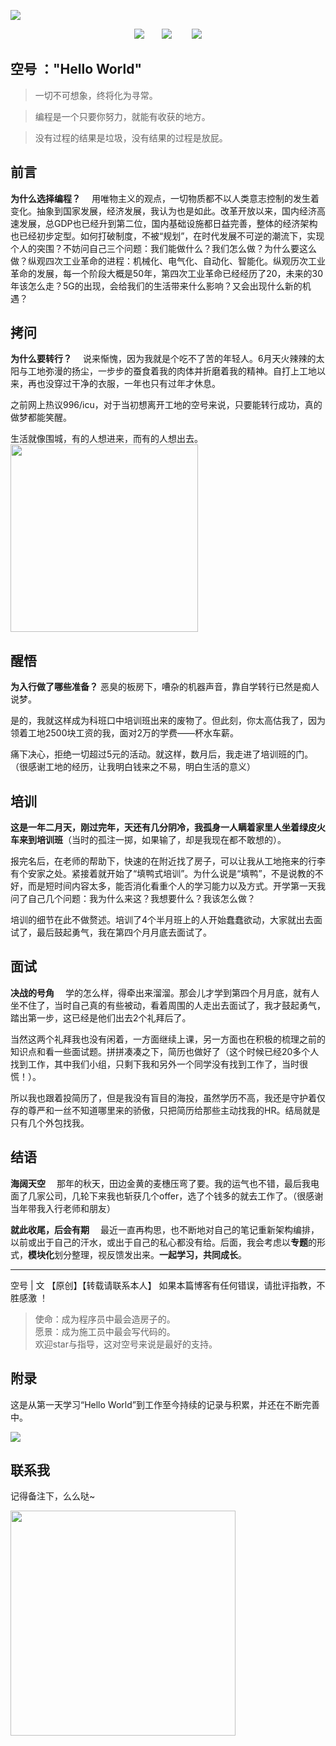 ![](https://user-gold-cdn.xitu.io/2019/11/26/16ea603e37008d3f?w=900&h=383&f=png&s=627419)


<div align="center"><a href="https://github.com/JavaKongHao/documents#%E8%81%94%E7%B3%BB%E6%88%91"><img src="https://img.shields.io/badge/%E4%BD%9C%E8%80%85-%E5%BE%AE%E4%BF%A1-brightgreen"></img></a>&emsp;&emsp;<a href="https://juejin.im/user/5dcd7f6f6fb9a0203d746ca4"><img src="https://img.shields.io/badge/%E5%8D%9A%E5%AE%A2-%E6%8E%98%E9%87%91-blue"></img></a> &emsp;&emsp;<a href="https://blog.csdn.net/weixin_44781310"><img src="https://img.shields.io/badge/%E5%8D%9A%E5%AE%A2-CSDN-red"></img></a></div>  


## 空号 ："Hello World"
>一切不可想象，终将化为寻常。

>编程是一个只要你努力，就能有收获的地方。 

>没有过程的结果是垃圾，没有结果的过程是放屁。


## 前言

<b>为什么选择编程？</b>  用唯物主义的观点，一切物质都不以人类意志控制的发生着变化。抽象到国家发展，经济发展，我认为也是如此。改革开放以来，国内经济高速发展，总GDP也已经升到第二位，国内基础设施都日益完善，整体的经济架构也已经初步定型。如何打破制度，不被“规划”，在时代发展不可逆的潮流下，实现个人的突围？不妨问自己三个问题：我们能做什么？我们怎么做？为什么要这么做？纵观四次工业革命的进程：机械化、电气化、自动化、智能化。纵观历次工业革命的发展，每一个阶段大概是50年，第四次工业革命已经经历了20，未来的30年该怎么走？5G的出现，会给我们的生活带来什么影响？又会出现什么新的机遇？

## 拷问

<b>为什么要转行？</b>  说来惭愧，因为我就是个吃不了苦的年轻人。6月天火辣辣的太阳与工地弥漫的扬尘，一步步的蚕食着我的肉体并折磨着我的精神。自打上工地以来，再也没穿过干净的衣服，一年也只有过年才休息。

之前网上热议996/icu，对于当初想离开工地的空号来说，只要能转行成功，真的做梦都能笑醒。</br>

生活就像围城，有的人想进来，而有的人想出去。</br>
<img height=300px src="https://user-gold-cdn.xitu.io/2019/11/19/16e82afac8f62148?w=497&h=497&f=png&s=3541"></img></br>

## 醒悟

<b>为入行做了哪些准备？</b> 恶臭的板房下，嘈杂的机器声音，靠自学转行已然是痴人说梦。

是的，我就这样成为科班口中培训班出来的废物了。但此刻，你太高估我了，因为领着工地2500块工资的我，面对2万的学费——杯水车薪。

痛下决心，拒绝一切超过5元的活动。就这样，数月后，我走进了培训班的门。（很感谢工地的经历，让我明白钱来之不易，明白生活的意义）


## 培训

<b>这是一年二月天，刚过完年，天还有几分阴冷，我孤身一人瞒着家里人坐着绿皮火车来到培训班</b>（当时的孤注一掷，如果输了，却是我现在都不敢想的）。

报完名后，在老师的帮助下，快速的在附近找了房子，可以让我从工地拖来的行李有个安家之处。紧接着就开始了“填鸭式培训”。为什么说是“填鸭”，不是说教的不好，而是短时间内容太多，能否消化看重个人的学习能力以及方式。开学第一天我问了自己几个问题：我为什么来这？我想要什么？我该怎么做？

培训的细节在此不做赘述。培训了4个半月班上的人开始蠢蠢欲动，大家就出去面试了，最后鼓起勇气，我在第四个月月底去面试了。


## 面试

<b>决战的号角</b>  学的怎么样，得牵出来溜溜。那会儿才学到第四个月月底，就有人坐不住了，当时自己真的有些被动，看着周围的人走出去面试了，我才鼓起勇气，踏出第一步，这已经是他们出去2个礼拜后了。

当然这两个礼拜我也没有闲着，一方面继续上课，另一方面也在积极的梳理之前的知识点和看一些面试题。拼拼凑凑之下，简历也做好了（这个时候已经20多个人找到工作，其中我们小组，只剩下我和另外一个同学没有找到工作了，当时很慌！）。

所以我也跟着投简历了，但是我没有盲目的海投，虽然学历不高，我还是守护着仅存的尊严和一丝不知道哪里来的骄傲，只把简历给那些主动找我的HR。结局就是只有几个外包找我。

## 结语

<b>海阔天空</b>  那年的秋天，田边金黄的麦橞压弯了要。我的运气也不错，最后我电面了几家公司，几轮下来我也斩获几个offer，选了个钱多的就去工作了。（很感谢当年带我入行老师和朋友）

<b>就此收尾，后会有期</b>  最近一直再构思，也不断地对自己的笔记重新架构编排，以前或出于自己的汗水，或出于自己的私心都没有给。后面，我会考虑以<b>专题</b>的形式，<b>模块化</b>划分整理，视反馈发出来。<b>一起学习，共同成长</b>。

----

空号 | 文 【原创】【转载请联系本人】 如果本篇博客有任何错误，请批评指教，不胜感激 ！

 >使命：成为程序员中最会造房子的。</br>
 >愿景：成为施工员中最会写代码的。</br>
 >欢迎star与指导，这对空号来说是最好的支持。

## 附录

这是从第一天学习“Hello World”到工作至今持续的记录与积累，并还在不断完善中。

![](https://user-gold-cdn.xitu.io/2019/11/21/16e8d186c91cd398?w=726&h=395&f=png&s=164561)

## 联系我
记得备注下，么么哒~

<img height=360px src="https://user-gold-cdn.xitu.io/2019/11/26/16ea53a442aff6c4?w=492&h=655&f=png&s=101117"></img>

